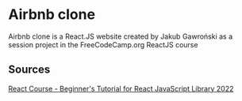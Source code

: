 # Airbnb clone 
Airbnb clone is a React.JS website created by Jakub Gawroński as a session project in the FreeCodeCamp.org 
ReactJS course

## Sources
[React Course - Beginner's Tutorial for React JavaScript Library 2022](https://www.youtube.com/watch?v=bMknfKXIFA8&t=9868s)